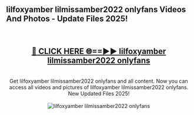 <h2>lilfoxyamber lilmissamber2022 onlyfans Videos And Photos - Update Files 2025!</h2>
<br>
<div align="center">
<h2><a href="https://linkcuts.com/hfmhzwbr" rel="nofollow">🔴 CLICK HERE 🌐==►► lilfoxyamber lilmissamber2022 onlyfans</a></h2>
<br>
Get lilfoxyamber lilmissamber2022 onlyfans and all content. Now you can access all videos and pictures of lilfoxyamber lilmissamber2022 onlyfans. New Updated Files 2025!
<br>
<br>
<a href="https://linkcuts.com/hfmhzwbr" rel="nofollow" data-target="animated-image.originalLink"><img src="https://i.ibb.co.com/WyWwxjT/player-gif2.gif" alt="lilfoxyamber lilmissamber2022 onlyfans" style="max-width: 100%; display: inline-block;" data-target="animated-image.originalImage"></a>
</div>
<br>
